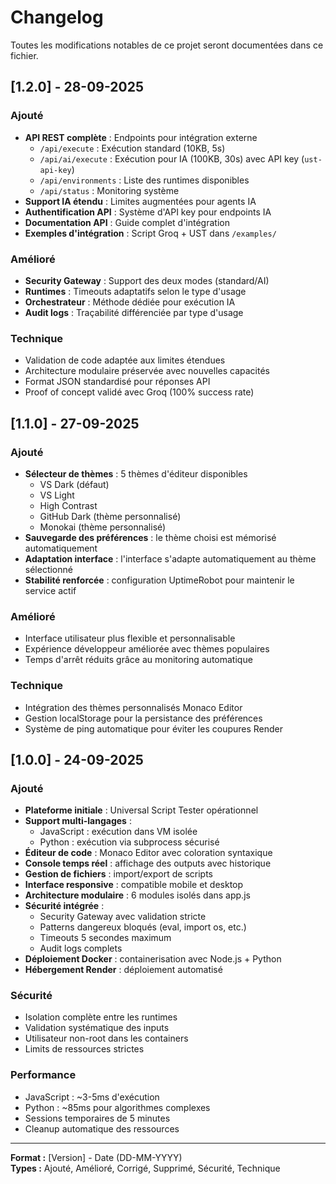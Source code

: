 # Changelog

Toutes les modifications notables de ce projet seront documentées dans ce fichier.

## [1.2.0] - 28-09-2025

### Ajouté
- **API REST complète** : Endpoints pour intégration externe
  - `/api/execute` : Exécution standard (10KB, 5s)
  - `/api/ai/execute` : Exécution pour IA (100KB, 30s) avec API key (`ust-api-key`)
  - `/api/environments` : Liste des runtimes disponibles
  - `/api/status` : Monitoring système
- **Support IA étendu** : Limites augmentées pour agents IA
- **Authentification API** : Système d'API key pour endpoints IA
- **Documentation API** : Guide complet d'intégration
- **Exemples d'intégration** : Script Groq + UST dans `/examples/`

### Amélioré
- **Security Gateway** : Support des deux modes (standard/AI)
- **Runtimes** : Timeouts adaptatifs selon le type d'usage
- **Orchestrateur** : Méthode dédiée pour exécution IA
- **Audit logs** : Traçabilité différenciée par type d'usage

### Technique
- Validation de code adaptée aux limites étendues
- Architecture modulaire préservée avec nouvelles capacités
- Format JSON standardisé pour réponses API
- Proof of concept validé avec Groq (100% success rate)

## [1.1.0] - 27-09-2025

### Ajouté
- **Sélecteur de thèmes** : 5 thèmes d'éditeur disponibles
  - VS Dark (défaut)
  - VS Light
  - High Contrast  
  - GitHub Dark (thème personnalisé)
  - Monokai (thème personnalisé)
- **Sauvegarde des préférences** : le thème choisi est mémorisé automatiquement
- **Adaptation interface** : l'interface s'adapte automatiquement au thème sélectionné
- **Stabilité renforcée** : configuration UptimeRobot pour maintenir le service actif

### Amélioré
- Interface utilisateur plus flexible et personnalisable
- Expérience développeur améliorée avec thèmes populaires
- Temps d'arrêt réduits grâce au monitoring automatique

### Technique
- Intégration des thèmes personnalisés Monaco Editor
- Gestion localStorage pour la persistance des préférences
- Système de ping automatique pour éviter les coupures Render

## [1.0.0] - 24-09-2025

### Ajouté
- **Plateforme initiale** : Universal Script Tester opérationnel
- **Support multi-langages** :
  - JavaScript : exécution dans VM isolée
  - Python : exécution via subprocess sécurisé
- **Éditeur de code** : Monaco Editor avec coloration syntaxique
- **Console temps réel** : affichage des outputs avec historique
- **Gestion de fichiers** : import/export de scripts
- **Interface responsive** : compatible mobile et desktop
- **Architecture modulaire** : 6 modules isolés dans app.js
- **Sécurité intégrée** :
  - Security Gateway avec validation stricte
  - Patterns dangereux bloqués (eval, import os, etc.)
  - Timeouts 5 secondes maximum
  - Audit logs complets
- **Déploiement Docker** : containerisation avec Node.js + Python
- **Hébergement Render** : déploiement automatisé

### Sécurité
- Isolation complète entre les runtimes
- Validation systématique des inputs
- Utilisateur non-root dans les containers
- Limits de ressources strictes

### Performance
- JavaScript : ~3-5ms d'exécution
- Python : ~85ms pour algorithmes complexes
- Sessions temporaires de 5 minutes
- Cleanup automatique des ressources

---

**Format :** [Version] - Date (DD-MM-YYYY)  
**Types :** Ajouté, Amélioré, Corrigé, Supprimé, Sécurité, Technique
